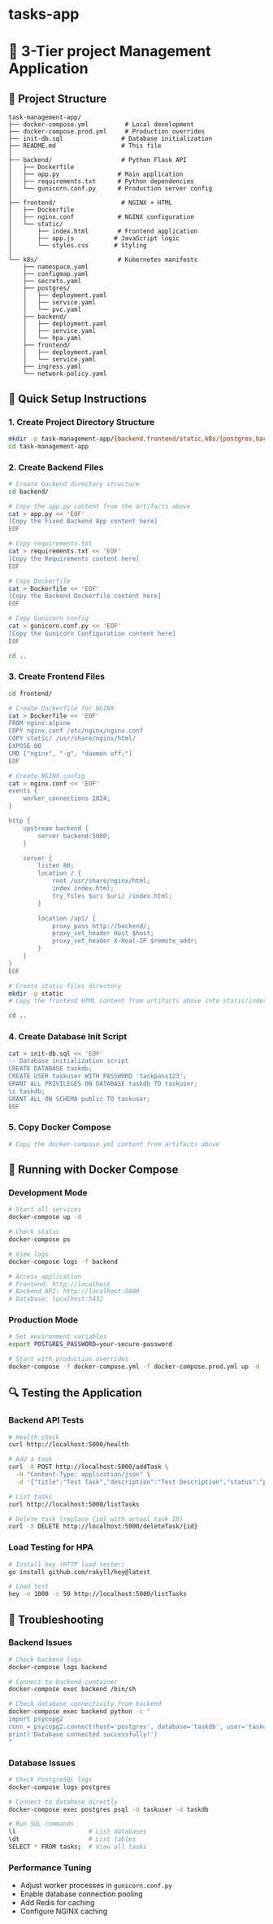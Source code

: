 # tasks-app
# 🚀 3-Tier project Management Application

## 📁 Project Structure
```
task-management-app/
├── docker-compose.yml          # Local development
├── docker-compose.prod.yml     # Production overrides
├── init-db.sql                # Database initialization
├── README.md                  # This file
│
├── backend/                   # Python Flask API
│   ├── Dockerfile
│   ├── app.py                # Main application
│   ├── requirements.txt      # Python dependencies
│   └── gunicorn.conf.py      # Production server config
│
├── frontend/                  # NGINX + HTML
│   ├── Dockerfile
│   ├── nginx.conf            # NGINX configuration
│   └── static/
│       ├── index.html        # Frontend application
│       ├── app.js           # JavaScript logic
│       └── styles.css       # Styling
│
└── k8s/                      # Kubernetes manifests
    ├── namespace.yaml
    ├── configmap.yaml
    ├── secrets.yaml
    ├── postgres/
    │   ├── deployment.yaml
    │   ├── service.yaml
    │   └── pvc.yaml
    ├── backend/
    │   ├── deployment.yaml
    │   ├── service.yaml
    │   └── hpa.yaml
    ├── frontend/
    │   ├── deployment.yaml
    │   └── service.yaml
    ├── ingress.yaml
    └── network-policy.yaml
```

## 🔧 Quick Setup Instructions

### 1. Create Project Directory Structure
```bash
mkdir -p task-management-app/{backend,frontend/static,k8s/{postgres,backend,frontend}}
cd task-management-app
```

### 2. Create Backend Files
```bash
# Create backend directory structure
cd backend/

# Copy the app.py content from the artifacts above
cat > app.py << 'EOF'
[Copy the Fixed Backend App content here]
EOF

# Copy requirements.txt
cat > requirements.txt << 'EOF'
[Copy the Requirements content here]
EOF

# Copy Dockerfile
cat > Dockerfile << 'EOF'
[Copy the Backend Dockerfile content here]
EOF

# Copy Gunicorn config
cat > gunicorn.conf.py << 'EOF'
[Copy the Gunicorn Configuration content here]
EOF

cd ..
```

### 3. Create Frontend Files
```bash
cd frontend/

# Create Dockerfile for NGINX
cat > Dockerfile << 'EOF'
FROM nginx:alpine
COPY nginx.conf /etc/nginx/nginx.conf
COPY static/ /usr/share/nginx/html/
EXPOSE 80
CMD ["nginx", "-g", "daemon off;"]
EOF

# Create NGINX config
cat > nginx.conf << 'EOF'
events {
    worker_connections 1024;
}

http {
    upstream backend {
        server backend:5000;
    }

    server {
        listen 80;
        location / {
            root /usr/share/nginx/html;
            index index.html;
            try_files $uri $uri/ /index.html;
        }

        location /api/ {
            proxy_pass http://backend/;
            proxy_set_header Host $host;
            proxy_set_header X-Real-IP $remote_addr;
        }
    }
}
EOF

# Create static files directory
mkdir -p static
# Copy the frontend HTML content from artifacts above into static/index.html

cd ..
```

### 4. Create Database Init Script
```bash
cat > init-db.sql << 'EOF'
-- Database initialization script
CREATE DATABASE taskdb;
CREATE USER taskuser WITH PASSWORD 'taskpass123';
GRANT ALL PRIVILEGES ON DATABASE taskdb TO taskuser;
\c taskdb;
GRANT ALL ON SCHEMA public TO taskuser;
EOF
```

### 5. Copy Docker Compose
```bash
# Copy the docker-compose.yml content from artifacts above
```

## 🐳 Running with Docker Compose

### Development Mode
```bash
# Start all services
docker-compose up -d

# Check status
docker-compose ps

# View logs
docker-compose logs -f backend

# Access application
# Frontend: http://localhost
# Backend API: http://localhost:5000
# Database: localhost:5432
```

### Production Mode
```bash
# Set environment variables
export POSTGRES_PASSWORD=your-secure-password

# Start with production overrides
docker-compose -f docker-compose.yml -f docker-compose.prod.yml up -d
```

## 🔍 Testing the Application

### Backend API Tests
```bash
# Health check
curl http://localhost:5000/health

# Add a task
curl -X POST http://localhost:5000/addTask \
  -H "Content-Type: application/json" \
  -d '{"title":"Test Task","description":"Test Description","status":"pending"}'

# List tasks
curl http://localhost:5000/listTasks

# Delete task (replace {id} with actual task ID)
curl -X DELETE http://localhost:5000/deleteTask/{id}
```

### Load Testing for HPA
```bash
# Install hey (HTTP load tester)
go install github.com/rakyll/hey@latest

# Load test
hey -n 1000 -c 50 http://localhost:5000/listTasks
```

## 🚨 Troubleshooting

### Backend Issues
```bash
# Check backend logs
docker-compose logs backend

# Connect to backend container
docker-compose exec backend /bin/sh

# Check database connectivity from backend
docker-compose exec backend python -c "
import psycopg2
conn = psycopg2.connect(host='postgres', database='taskdb', user='taskuser', password='taskpass123')
print('Database connected successfully!')
"
```

### Database Issues
```bash
# Check PostgreSQL logs
docker-compose logs postgres

# Connect to database directly
docker-compose exec postgres psql -U taskuser -d taskdb

# Run SQL commands
\l                    # List databases
\dt                   # List tables
SELECT * FROM tasks;  # View all tasks
```

### Performance Tuning
- Adjust worker processes in `gunicorn.conf.py`
- Enable database connection pooling
- Add Redis for caching
- Configure NGINX caching



